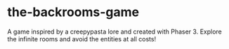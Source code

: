 # the-backrooms-game
A game inspired by a creepypasta lore and created with Phaser 3. Explore the infinite rooms and avoid the entities at all costs!
